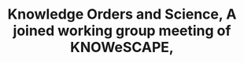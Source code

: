 ---
dateStart: 2013-10-23
dateEnd: 2013-10-23
title: "Knowledge Orders and Science, A joined working group meeting of KNOWeSCAPE,"
venue: "The Hague Royal Library"
organizer: Andrea Scharnhorst
credit: "Places & Spaces"
city: The Hague
state:
country: The Netherlands
pdfLink: 20131023-knowledge-order-science.pdf
venueImages:
 - sm: image01.sm.jpg
   lg: image01.lg.jpg
---